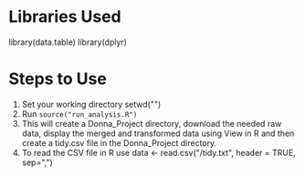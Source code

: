 Libraries Used
=======================
library(data.table)
library(dplyr)

Steps to Use
=======================
1. Set your working directory setwd("<path>")
2. Run ```source("run_analysis.R")```
3. This will create a Donna_Project directory, download the needed raw data, display the merged and transformed data using View in R and then create a tidy.csv file in the Donna_Project directory.
4. To read the CSV file in R use data <- read.csv("<filepath>/tidy.txt", header = TRUE, sep=",")
